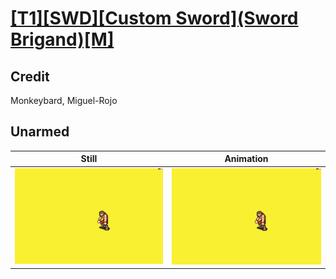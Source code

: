 # [\[T1\]\[SWD\]\[Custom Sword\]\(Sword Brigand\)\[M\]](../)

## Credit

Monkeybard, Miguel-Rojo
	
## Unarmed

| Still | Animation |
| :---: | :-------: |
| ![Unarmed still](./Unarmed_000.png) | ![Unarmed animation](./Unarmed.gif) |

